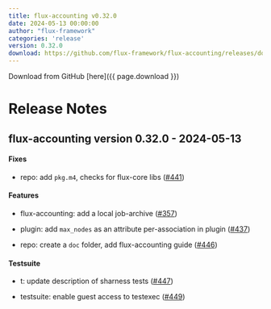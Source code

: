 ```yaml
---
title: flux-accounting v0.32.0
date: 2024-05-13 00:00:00
author: "flux-framework"
categories: 'release'
version: 0.32.0
download: https://github.com/flux-framework/flux-accounting/releases/download/v0.32.0/flux-accounting-0.32.0.tar.gz
---
```


Download from GitHub [here]({{ page.download }})

# Release Notes

flux-accounting version 0.32.0 - 2024-05-13
-------------------------------------------

#### Fixes

* repo: add `pkg.m4`, checks for flux-core libs ([#441](https://github.com/flux-framework/flux-accounting/issues/441))

#### Features

* flux-accounting: add a local job-archive ([#357](https://github.com/flux-framework/flux-accounting/issues/357))

* plugin: add `max_nodes` as an attribute per-association in plugin ([#437](https://github.com/flux-framework/flux-accounting/issues/437))

* repo: create a `doc` folder, add flux-accounting guide ([#446](https://github.com/flux-framework/flux-accounting/issues/446))

#### Testsuite

* t: update description of sharness tests ([#447](https://github.com/flux-framework/flux-accounting/issues/447))

* testsuite: enable guest access to testexec ([#449](https://github.com/flux-framework/flux-accounting/issues/449))
